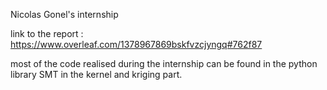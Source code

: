 Nicolas Gonel's internship


link to the report : https://www.overleaf.com/1378967869bskfvzcjyngq#762f87

most of the code realised during the internship can be found in the python library SMT in the kernel and kriging part.